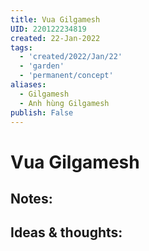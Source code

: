 ```yaml
---
title: Vua Gilgamesh
UID: 220122234819
created: 22-Jan-2022
tags:
  - 'created/2022/Jan/22'
  - 'garden'
  - 'permanent/concept'
aliases:
  - Gilgamesh
  - Anh hùng Gilgamesh
publish: False
---
```

# Vua Gilgamesh

## Notes:


## Ideas & thoughts:


